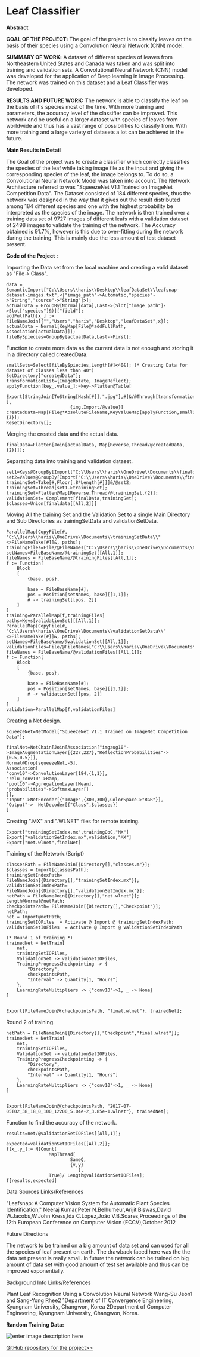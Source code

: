 **Leaf Classifier**
===============
**Abstract**

**GOAL OF THE PROJECT:** The goal of the project is to classify leaves on the basis of their species using a Convolution Neural Network (CNN) model.

**SUMMARY OF WORK:** A dataset of different species of leaves from Northeastern United States and Canada was taken and was split into training and validation sets. A Convolutional Neural Network (CNN) model was developed for the application of Deep learning in Image Processing. The network was trained on this dataset and a Leaf Classifier was developed.

**RESULTS AND FUTURE  WORK:** The network is able to classify the leaf on the basis of it's species most of the time. With more training and parameters, the accuracy level of the classifier can be improved. This network and be useful on a larger dataset with species of leaves from worldwide and thus has a vast range of possibilities to classify from. With more training and a large variety of datasets a lot can be achieved in the future.

**Main Results in Detail**

The Goal of the project was to create a classifier which correctly classifies the species of the leaf while taking image file as the input and giving the corresponding species of the leaf, the image belongs to. To do so, a Convolutional Neural Network Model was taken into account. The Network Architecture referred to was "SqueezeNet V1.1 Trained on ImageNet Competition Data". The Dataset consisted of 184 different species, thus the network was designed in the way that it gives out the result distributed among 184 different species and one with the highest probability be interpreted as the species of the image.
The network is then trained over a training data set of 9727 images of different leafs with a validation dataset of 2498 images to validate the training of the network. The Accuracy obtained is 91.7%, however is this due to over-fitting during the network during the training. This is mainly due the less amount of test dataset present.


**Code of the Project :**

Importing the Data set from the local machine and creating a valid dataset as "File-> Class".

    data = SemanticImport["C:\\Users\\haris\\Desktop\\leafDataSet\\leafsnap-dataset-images.txt",<|"image_path"->Automatic,"species"->"String","source"->"String"|>];
    actualData = GroupBy[Normal[data],Last->(Slot["image_path"]->Slot["species"]&)]["field"];
    addFullPath[x_] := FileNameJoin[{"","Users","haris","Desktop","leafDataSet",x}];
    actualData = Normal[KeyMap[File@*addFullPath, Association[actualData]]];
    fileBySpiecies=GroupBy[actualData,Last->First];

Function to create more data as the current data is not enough and storing it in a directory called createdData.

    smallSets=Select[fileBySpiecies,Length[#]<40&]; (* Creating Data for dataset of classes less than 40*)
    SetDirectory["createdData"];
    transformationList={ImageRotate, ImageReflect};
    applyFunction[key_,value_]:=key->Flatten@Table[	
    						Export[StringJoin[ToString[Hash[#]],".jpg"],#]&/@Through[transformationList[img] ],
    						{img,Import/@value}]
    createdData=Map[File@*AbsoluteFileName,KeyValueMap[applyFunction,smallSets],{3}];
    ResetDirectory[];

Merging the created data and the actual data.

    finalData=Flatten[Join[actualData, Map[Reverse,Thread/@createdData,{2}]]];

Separating data into training and validation dataset.

    set1=Keys@GroupBy[Import["C:\\Users\\haris\\OneDrive\\Documents\\finaldata.m"],Values,Keys];
    set2=Values@GroupBy[Import["C:\\Users\\haris\\OneDrive\\Documents\\finaldata.m"],Values,Keys];
    trainingSet=Take[#,Floor[.8*Length[#]]]&/@set2;
    trainingSet=Thread[set1->trainingSet];
    trainingSet=Flatten@Map[Reverse,Thread/@trainingSet,{2}];
    validationSet= Complement[finalData,trainingSet];
    $classes=Union[finaldata[[All,2]]]

Moving All the training Set and the Validation Set to a single Main Directory and Sub Directories as trainingSetData and validationSetData.

    ParallelMap[CopyFile[#, "C:\\Users\\haris\\OneDrive\\Documents\\trainingSetData\\"<>FileNameTake[#]]&, paths];
    trainingFiles=File/@FileNames["C:\\Users\\haris\\OneDrive\\Documents\\trainingSetData\\*"];
    setNames=FileBaseName/@trainingSet[[All,1]];
    fileNames = FileBaseName/@trainingFiles[[All,1]];
    f := Function[
    	Block
    	[
    		{base, pos},
    		
    		base = FileBaseName[#];
    		pos = Position[setNames, base][[1,1]];
    		# -> trainingSet[[pos, 2]]
    	]
    ]
    training=ParallelMap[f,trainingFiles]
    paths=Keys[validationSet][[All,1]];
    ParallelMap[CopyFile[#, "C:\\Users\\haris\\OneDrive\\Documents\\validationSetData\\"<>FileNameTake[#]]&, paths];
    setNames=FileBaseName/@validationSet[[All,1]];
    validationFiles=File/@FileNames["C:\\Users\\haris\\OneDrive\\Documents\\validationSetData\\*"];
    fileNames = FileBaseName/@validationFiles[[All,1]];
    f := Function[
    	Block
    	[
    		{base, pos},
    		
    		base = FileBaseName[#];
    		pos = Position[setNames, base][[1,1]];
    		# -> validationSet[[pos, 2]]
    	]
    ]
    validation=ParallelMap[f,validationFiles]

Creating a Net design.


    squeezeNet=NetModel["SqueezeNet V1.1 Trained on ImageNet Competition Data"];
    
    finalNet=NetChain[Join[Association["imgaug10"->ImageAugmentationLayer[{227,227},"ReflectionProbabilities"-> {0.5,0.5}]],
    Normal@Drop[squeezeNet,-5],
    Association[
    "conv10"->ConvolutionLayer[184,{1,1}],
    "relu_conv10"->Ramp,
    "pool10"->AggregationLayer[Mean],
    "probabilities"->SoftmaxLayer[]
    ]],
    "Input"->NetEncoder[{"Image",{300,300},ColorSpace->"RGB"}],
    "Output"->  NetDecoder[{"Class",$classes}]
    ]

Creating ".MX" and ".WLNET" files for remote training.

    Export["trainingSetIndex.mx",trainingOoC,"MX"]
    Export["validationSetIndex.mx",validation,"MX"]
    Export["net.wlnet",finalNet]

Training of the Network.(Script)

    classesPath = FileNameJoin[{Directory[],"classes.m"}];
    $classes = Import[classesPath];
    trainingSetIndexPath= FileNameJoin[{Directory[],"trainingSetIndex.mx"}];
    validationSetIndexPath= FileNameJoin[{Directory[],"validationSetIndex.mx"}];
    netPath = FileNameJoin[{Directory[],"net.wlnet"}];
    Length@Normal@netPath;
    checkpointsPath= FileNameJoin[{Directory[],"Checkpoint"}]; 	
    netPath;
    net = Import@netPath;
    trainingSetIOFiles  = Activate @ Import @ trainingSetIndexPath;
    validationSetIOFiles  = Activate @ Import @ validationSetIndexPath
    
    (* Round 1 of training *)
    trainedNet = NetTrain[
    	net,
    	trainingSetIOFiles,
    	ValidationSet -> validationSetIOFiles,
    	TrainingProgressCheckpointing -> {
    		"Directory", 
    		checkpointsPath, 
    		"Interval" -> Quantity[1, "Hours"]
    	},
    	LearningRateMultipliers -> {"conv10"->1, _ -> None}
    ]
    
    
    Export[FileNameJoin@{checkpointsPath, "final.wlnet"}, trainedNet];
Round 2 of training.

    netPath = FileNameJoin[{Directory[],"Checkpoint","final.wlnet"}];
    trainedNet = NetTrain[
    	net,
    	trainingSetIOFiles,
    	ValidationSet -> validationSetIOFiles,
    	TrainingProgressCheckpointing -> {
    		"Directory", 
    		checkpointsPath, 
    		"Interval" -> Quantity[1, "Hours"]
    	},
    	LearningRateMultipliers -> {"conv10"->1, _ -> None}
    ]
    
    
    Export[FileNameJoin@{checkpointsPath, "2017-07-05T02_38_18_0_100_12200_5.04e-2_3.85e-1.wlnet"}, trainedNet];

Function to find the accuracy of the network.

    results=net/@validationSetIOFiles[[All,1]];
    
    expected=validationSetIOFiles[[All,2]];
    f[x_,y_]:= N[Count[
    				MapThread[
    						SameQ,
    						{x,y}
    						   ],
    				True]/ Length@validationSetIOFiles];
    f[results,expected]
Data Sources Links/References

"Leafsnap: A Computer Vision System for Automatic Plant Species Identification,"
Neeraj Kumar,Peter N.Belhumeur,Arijit Biswas,David W.Jacobs,W.John Kress,Ida C.Lopez,João V.B.Soares,Proceedings of the 12th European Conference on Computer Vision (ECCV),October 2012

Future Directions

The network to be trained on a big amount of data set and can used for all the species of leaf present on earth. The drawback faced here was the the data set present is really small. In future the network can be trained on big amount of data set with good amount of test set available and thus can be improved exponentially.

Background Info Links/References

Plant Leaf Recognition Using a Convolution Neural Network Wang-Su Jeon1 and Sang-Yong Rhee2 1Department of IT Convergence Engineering, Kyungnam University, Changwon, Korea 2Department of Computer Engineering, Kyungnam University, Changwon, Korea.

**Random Training Data:**

![enter image description here][1]

[GitHub  repository for the project>>][2]

    


  [1]: http://community.wolfram.com//c/portal/getImageAttachment?filename=Capture.PNG&userId=1081661
  [2]: https://github.com/roronoaharish/WSS-17/tree/master/Project
